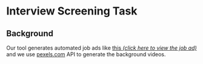 # Interview Screening Task 

## Background

Our tool generates automated job ads like [this *(click here to view the job ad)*](https://drive.google.com/file/d/1mra8zrVSOoAEOp01m-cM8NZpWTEuhfr1/view?usp=sharing) and we use [pexels.com](https://www.pexels.com/) API to generate the background videos.
